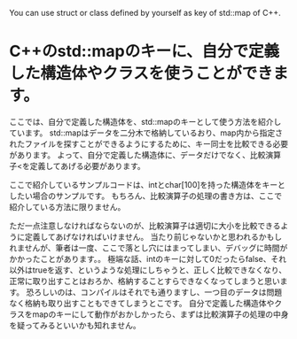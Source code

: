 You can use struct or class defined by yourself as key of std::map of C++.

# C++のstd::mapのキーに、自分で定義した構造体やクラスを使うことができます。
ここでは、自分で定義した構造体を、std::mapのキーとして使う方法を紹介しています。
std::mapはデータを二分木で格納しているおり、map内から指定されたファイルを探すことができるようにするために、キー同士を比較できる必要があります。
よって、自分で定義した構造体に、データだけでなく、比較演算子<を定義してあげる必要があります。

ここで紹介しているサンプルコードは、intとchar[100]を持った構造体をキーとしたい場合のサンプルです。
もちろん、比較演算子の処理の書き方は、ここで紹介している方法に限りません。

ただ一点注意しなければならないのが、比較演算子は適切に大小を比較できるように定義してあげなければいけません。
当たり前じゃないかと思われるかもしれませんが、筆者は一度、ここで落とし穴にはまってしまい、デバッグに時間がかかったことがあります。。
極端な話、intのキーに対して0だったらfalse、それ以外はtrueを返す、というような処理にしちゃうと、正しく比較できなくなり、正常に取り出すことはおろか、格納することすらできなくなってしまうと思います。
恐ろしいのは、コンパイルはそれでも通りますし、一つ目のデータは問題なく格納も取り出すこともできてしまうとこです。
自分で定義した構造体やクラスをmapのキーにして動作がおかしかったら、まずは比較演算子の処理の中身を疑ってみるといいかも知れません。
